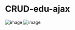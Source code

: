 # CRUD-edu-ajax
![image](https://user-images.githubusercontent.com/59915017/176437671-104ae221-b3d8-4737-9bb8-3ea8d7e390b2.png)
![image](https://user-images.githubusercontent.com/59915017/176437783-5d1b86c6-6e14-473f-beca-2ed7cf4d72e2.png)
